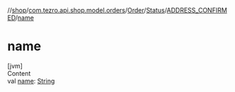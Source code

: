 //[shop](../../../../../index.md)/[com.tezro.api.shop.model.orders](../../../index.md)/[Order](../../index.md)/[Status](../index.md)/[ADDRESS_CONFIRMED](index.md)/[name](name.md)



# name  
[jvm]  
Content  
val [name](name.md): [String](https://kotlinlang.org/api/latest/jvm/stdlib/kotlin/-string/index.html)  



